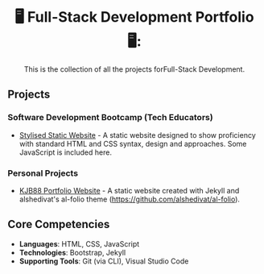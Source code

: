 <div align="center"><h1>🖥️ Full-Stack Development Portfolio 🖥️:</h1>
This is the collection of all the projects forFull-Stack Development.
</div>
<div>
  <h2>Projects</h2>
  <h3>Software Development Bootcamp (Tech Educators)</h3>
    <ul>
      <li><a href="https://github.com/KJB88/TechEd_SD-W01">Stylised Static Website</a> - A static website designed to show proficiency with standard HTML and CSS syntax, design and approaches. Some JavaScript is included here.</li>
    </ul>
  <h3> Personal Projects</h3>
  <ul>
      <li><a href="https://github.com/KJB88/KJB88.github.io">KJB88 Portfolio Website</a> - A static website created with Jekyll and alshedivat's al-folio theme (<a href="https://github.com/alshedivat/al-folio">https://github.com/alshedivat/al-folio</a>).</li>
  </ul>
  <!--
  <h3>Clones</h3>
    <ul>
      <li><a href=""></a>:</li>
    </ul>
  <h3>Original Concepts</h3>
    <ul>
      <li><a href=""></a>:</li>
    </ul>
  <h3>Discovery Demos</h3>
    <ul>
      <li><a href=""></a>:</li>
    </ul>
  -->
</div>
<div>
<h2>Core Competencies</h2>
<ul>
  <li><b>Languages</b>: HTML, CSS, JavaScript</li>
  <li><b>Technologies</b>: Bootstrap, Jekyll</li>
  <li><b>Supporting Tools</b>: Git (via CLI), Visual Studio Code</li>
</ul>
</div>
